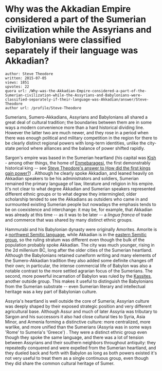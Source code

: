 # Why was the Akkadian Empire considered a part of the Sumerian civilization while the Assyrians and Babylonians were classified separately if their language was Akkadian?

	author: Steve Theodore
	written: 2015-07-05
	views: 1851
	upvotes: 22
	quora url: /Why-was-the-Akkadian-Empire-considered-a-part-of-the-Sumerian-civilization-while-the-Assyrians-and-Babylonians-were-classified-separately-if-their-language-was-Akkadian/answer/Steve-Theodore
	author url: /profile/Steve-Theodore


Sumerians, Sumero-Akkadians, Assyrians and Babylonians all shared a great deal of cultural tradition; the boundaries between them are in some ways a modern convenience more than a hard historical dividing line. However the latter two are much newer, and they rose in a period when there was enough political and military competition in the region for there to be clearly distinct regional powers with long-term identities, unlike the city-state period where alliances and the balance of power shifted rapidly.

Sargon's empire was based in the Sumerian heartland (his capital was [Kish](https://en.wikipedia.org/wiki/Kish_(Sumer)of) - among other things, the home of [Enmebaragesi](https://en.wikipedia.org/wiki/Enmebaragesi), the first demonstrably historical king -- see [Steve Theodore's answer to How did the first kings gain power?](http://www.quora.com/How-did-the-first-kings-gain-power/answer/Steve-Theodore?srid=zLvM&share=1)) . Although he clearly spoke Akkadian, and leaned heavily on Akkadian speakers to be his administrators and soldiers, Sumerian remained the primary language of law, literature and religion in his empire. It's not clear to what degree Akkadian and Sumerian speakers represented different ethnic groups or to what degree they intermingled; older scholarship tended to see the Akkadians as outsiders who came in and surmounted existing Sumerian people but nowadays the emphasis tends to be on coexistence and interchange: it may be, for example, that Akkadian was already at this time -- as it was to be later -- a _lingua franca_ of trade and commerce that was shared by many distinct ethnic groups.

Hammurabi and his Babylonian dynasty were originally Amorites. Amorite is a [northwest Semitic language](https://en.wikipedia.org/wiki/Northwest_Semitic_languages), while Akkadian is in the [eastern Semitic group](https://en.wikipedia.org/wiki/East_Semitic_languages), so the ruling stratum was different even though the bulk of the population probably spoke Akkadian. The city was much younger, rising in the 2d millenium BC, long after the older cities of the Sumerian heartland. Although the Babylonians retained cuneiform writing and many elements of the Sumero-Akkadian tradition they also added some definite changes off their own; in particular, the intense commercial life of Babylon was also a notable contrast to the more settled agrarian focus of the Sumerians. The second, more powerful incarnation of Babylon was ruled by the [Kassites](https://en.wikipedia.org/wiki/Kassites), another outside group. This makes it useful to distinguish the Babylonians from the Sumerian substrate -- even Sumerian literary and intellectual heritage was a key part of Babylonian culture.

Assyria's heartland is well outside the core of Sumeria; Assyrian culture was deeply shaped by their exposed strategic position and very different agricultural base. Although Assur and much of later Assyria was tributary to Sargon and his successors it also had close cultural ties to Syria, Asia Minor, and Armenia forming a distinctive culture: more centralized, more warlike, and more unified than the Sumerians (Assyria was in some ways 'Rome' to Sumeria's 'Greece') . They were a distinct ethnic group even though they spoke the same language, and there was a lot of tension between Assyrians and their southern neighbors throughout antiquity: they repeatedly conquered and were expelled from the Sumerian heartland, and they dueled back and forth with Babylon as long as both powers existed it's not very useful to treat them as a single continuous group, even though they did share the common cultural heritage of Sumer.

